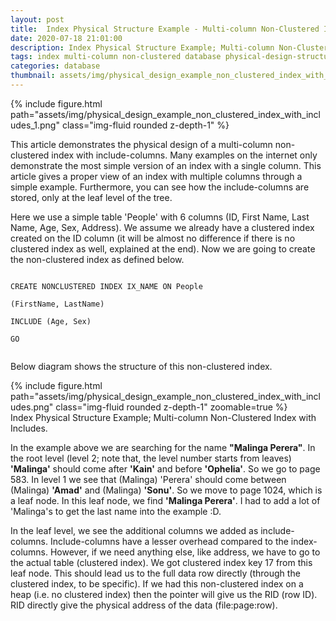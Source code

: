 ```yaml
---
layout: post
title:  Index Physical Structure Example - Multi-column Non-Clustered Index with Includes
date: 2020-07-18 21:01:00
description: Index Physical Structure Example; Multi-column Non-Clustered Index with Includes
tags: index multi-column non-clustered database physical-design-structure
categories: database
thumbnail: assets/img/physical_design_example_non_clustered_index_with_includes_1.png
---
```


<div class="row mt-3">
    <div class="col-sm mt-3 mt-md-0">
        {% include figure.html path="assets/img/physical_design_example_non_clustered_index_with_includes_1.png" class="img-fluid rounded z-depth-1" %}
    </div>
</div>

This article demonstrates the physical design of a multi-column non-clustered index with include-columns. Many examples on the internet only demonstrate the most simple version of an index with a single column. This article gives a proper view of an index with multiple columns through a simple example. Furthermore, you can see how the include-columns are stored, only at the leaf level of the tree.

Here we use a simple table 'People' with 6 columns (ID, First Name, Last Name, Age, Sex, Address). We assume we already have a clustered index created on the ID column (it will be almost no difference if there is no clustered index as well, explained at the end). Now we are going to create the non-clustered index as defined below.

<code>
CREATE NONCLUSTERED INDEX IX_NAME ON People <br />
(FirstName, LastName)<br />
INCLUDE (Age, Sex)<br />
GO<br />
</code>

Below diagram shows the structure of this non-clustered index.

<div class="row mt-3">
    <div class="col-sm mt-3 mt-md-0">
        {% include figure.html path="assets/img/physical_design_example_non_clustered_index_with_includes.png" class="img-fluid rounded z-depth-1" zoomable=true %}
    </div>
</div>
<div class="caption">
    Index Physical Structure Example; Multi-column Non-Clustered Index with Includes.
</div>

In the example above we are searching for the name <b>"Malinga Perera"</b>. In the root level (level 2; note that, the level number starts from leaves) <b>'Malinga'</b> should come after <b>'Kain'</b> and before <b>'Ophelia'</b>. So we go to page 583. In level 1 we see that (Malinga) 'Perera' should come between (Malinga) <b>'Amad'</b> and (Malinga) <b>'Sonu'</b>. So we move to page 1024, which is a leaf node. In this leaf node, we find <b>'Malinga Perera'</b>. I had to add a lot of 'Malinga's to get the last name into the example :D.

In the leaf level, we see the additional columns we added as include-columns. Include-columns have a lesser overhead compared to the index-columns. However, if we need anything else, like address, we have to go to the actual table (clustered index). We got clustered index key 17 from this leaf node. This should lead us to the full data row directly (through the clustered index, to be specific). If we had this non-clustered index on a heap (i.e. no clustered index) then the pointer will give us the RID (row ID). RID directly give the physical address of the data (file:page:row).

